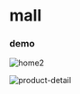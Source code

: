 # mall

### demo 
![home2](https://user-images.githubusercontent.com/17282233/112102306-6c0f1500-8b7e-11eb-899e-0a9643adcafb.gif)

![product-detail](https://user-images.githubusercontent.com/17282233/112656036-5cfec000-8e27-11eb-98f2-daf7202d7c41.gif)


